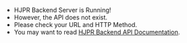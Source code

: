 - HJPR Backend Server is Running!
- However, the API does not exist.
- Please check your URL and HTTP Method.
- You may want to read [HJPR Backend API Documentation](https://github.com/unsw-cse-comp3900-9900/capstone-project-hjpr/blob/master/backend/api.md).